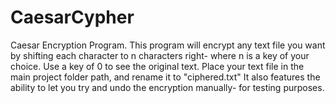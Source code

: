 # CaesarCypher
Caesar Encryption Program.
This program will encrypt any text file you want by shifting each character to n characters right- where n is a key of your choice.
Use a key of 0 to see the original text.
Place your text file in the main project folder path, and rename it to "ciphered.txt" 
It also features the ability to let you try and undo the encryption manually- for testing purposes.
